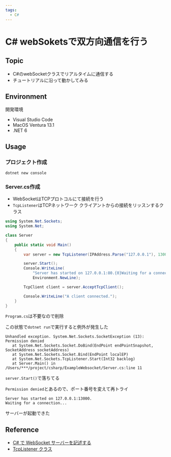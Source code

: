 ```yaml
---
tags:
  - C#
---
```


# C# webSoketsで双方向通信を行う

## Topic 

- C#のwebSocketクラスでリアルタイムに通信する
- チュートリアルに沿って動かしてみる

## Environment

開発環境
- Visual Studio Code
- MacOS Ventura 13.1
- .NET 6

## Usage

###  プロジェクト作成
```
dotnet new console
```

### Server.cs作成

- WebSocketはTCPプロトコルにて接続を行う
- `TcpListener`はTCPネットワーク クライアントからの接続をリッスンするクラス

```cs
using System.Net.Sockets;
using System.Net;

class Server
{
    public static void Main()
    {
        var server = new TcpListener(IPAddress.Parse("127.0.0.1"), 13000);

        server.Start();
        Console.WriteLine(
            "Server has started on 127.0.0.1:80.{0}Waiting for a connection...",
            Environment.NewLine);

        TcpClient client = server.AcceptTcpClient();

        Console.WriteLine("A client connected.");
    }
}
```

`Program.cs`は不要なので削除

この状態で`dotnet run`で実行すると例外が発生した

```
Unhandled exception. System.Net.Sockets.SocketException (13): Permission denied
   at System.Net.Sockets.Socket.DoBind(EndPoint endPointSnapshot, SocketAddress socketAddress)
   at System.Net.Sockets.Socket.Bind(EndPoint localEP)
   at System.Net.Sockets.TcpListener.Start(Int32 backlog)
   at Server.Main() in /Users/***/project/csharp/ExampleWebsocket/Server.cs:line 11
```

`server.Start()`で落ちてる

`Permission denied`とあるので、ポート番号を変えて再トライ

```
Server has started on 127.0.0.1:13000.
Waiting for a connection...
```

サーバーが起動できた


## Reference
- [C# で WebSocket サーバーを記述する](https://developer.mozilla.org/ja/docs/Web/API/WebSockets_API/Writing_WebSocket_server)
- [TcpListener クラス](https://learn.microsoft.com/ja-jp/dotnet/api/system.net.sockets.tcplistener?view=net-7.0)